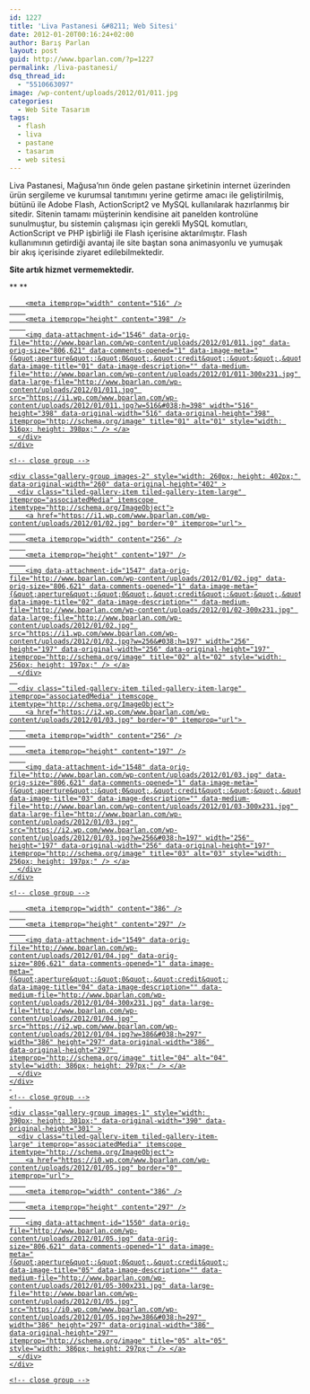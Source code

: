 ```yaml
---
id: 1227
title: 'Liva Pastanesi &#8211; Web Sitesi'
date: 2012-01-20T00:16:24+02:00
author: Barış Parlan
layout: post
guid: http://www.bparlan.com/?p=1227
permalink: /liva-pastanesi/
dsq_thread_id:
  - "5510663097"
image: /wp-content/uploads/2012/01/011.jpg
categories:
  - Web Site Tasarım
tags:
  - flash
  - liva
  - pastane
  - tasarım
  - web sitesi
---
```

<div class="ttr_start">
</div>

Liva Pastanesi, Mağusa&#8217;nın önde gelen pastane şirketinin internet üzerinden ürün sergileme ve kurumsal tanıtımını yerine getirme amacı ile geliştirilmiş, bütünü ile Adobe Flash, ActionScript2 ve MySQL kullanılarak hazırlanmış bir sitedir. Sitenin tamamı müşterinin kendisine ait panelden kontrolüne sunulmuştur, bu sistemin çalışması için gerekli MySQL komutları, ActionScript ve PHP işbirliği ile Flash içerisine aktarılmıştır. Flash kullanımının getirdiği avantaj ile site baştan sona animasyonlu ve yumuşak bir akış içerisinde ziyaret edilebilmektedir.

**Site artık hizmet vermemektedir.**

** **

<div class="tiled-gallery type-rectangular tiled-gallery-unresized" data-original-width="780" data-carousel-extra='null' itemscope itemtype="http://schema.org/ImageGallery" >
  <div class="gallery-row" style="width: 780px; height: 402px;" data-original-width="780" data-original-height="402" >
    <div class="gallery-group images-1" style="width: 520px; height: 402px;" data-original-width="520" data-original-height="402" >
      <div class="tiled-gallery-item tiled-gallery-item-large" itemprop="associatedMedia" itemscope itemtype="http://schema.org/ImageObject">
        <a href="https://i1.wp.com/www.bparlan.com/wp-content/uploads/2012/01/011.jpg" border="0" itemprop="url"> 
        
        <meta itemprop="width" content="516" />
        
        <meta itemprop="height" content="398" />
        
        <img data-attachment-id="1546" data-orig-file="http://www.bparlan.com/wp-content/uploads/2012/01/011.jpg" data-orig-size="806,621" data-comments-opened="1" data-image-meta="{&quot;aperture&quot;:&quot;0&quot;,&quot;credit&quot;:&quot;&quot;,&quot;camera&quot;:&quot;&quot;,&quot;caption&quot;:&quot;&quot;,&quot;created_timestamp&quot;:&quot;0&quot;,&quot;copyright&quot;:&quot;&quot;,&quot;focal_length&quot;:&quot;0&quot;,&quot;iso&quot;:&quot;0&quot;,&quot;shutter_speed&quot;:&quot;0&quot;,&quot;title&quot;:&quot;&quot;,&quot;orientation&quot;:&quot;0&quot;}" data-image-title="01" data-image-description="" data-medium-file="http://www.bparlan.com/wp-content/uploads/2012/01/011-300x231.jpg" data-large-file="http://www.bparlan.com/wp-content/uploads/2012/01/011.jpg" src="https://i1.wp.com/www.bparlan.com/wp-content/uploads/2012/01/011.jpg?w=516&#038;h=398" width="516" height="398" data-original-width="516" data-original-height="398" itemprop="http://schema.org/image" title="01" alt="01" style="width: 516px; height: 398px;" /> </a>
      </div>
    </div>
    
    <!-- close group -->
    
    <div class="gallery-group images-2" style="width: 260px; height: 402px;" data-original-width="260" data-original-height="402" >
      <div class="tiled-gallery-item tiled-gallery-item-large" itemprop="associatedMedia" itemscope itemtype="http://schema.org/ImageObject">
        <a href="https://i1.wp.com/www.bparlan.com/wp-content/uploads/2012/01/02.jpg" border="0" itemprop="url"> 
        
        <meta itemprop="width" content="256" />
        
        <meta itemprop="height" content="197" />
        
        <img data-attachment-id="1547" data-orig-file="http://www.bparlan.com/wp-content/uploads/2012/01/02.jpg" data-orig-size="806,621" data-comments-opened="1" data-image-meta="{&quot;aperture&quot;:&quot;0&quot;,&quot;credit&quot;:&quot;&quot;,&quot;camera&quot;:&quot;&quot;,&quot;caption&quot;:&quot;&quot;,&quot;created_timestamp&quot;:&quot;0&quot;,&quot;copyright&quot;:&quot;&quot;,&quot;focal_length&quot;:&quot;0&quot;,&quot;iso&quot;:&quot;0&quot;,&quot;shutter_speed&quot;:&quot;0&quot;,&quot;title&quot;:&quot;&quot;,&quot;orientation&quot;:&quot;0&quot;}" data-image-title="02" data-image-description="" data-medium-file="http://www.bparlan.com/wp-content/uploads/2012/01/02-300x231.jpg" data-large-file="http://www.bparlan.com/wp-content/uploads/2012/01/02.jpg" src="https://i1.wp.com/www.bparlan.com/wp-content/uploads/2012/01/02.jpg?w=256&#038;h=197" width="256" height="197" data-original-width="256" data-original-height="197" itemprop="http://schema.org/image" title="02" alt="02" style="width: 256px; height: 197px;" /> </a>
      </div>
      
      <div class="tiled-gallery-item tiled-gallery-item-large" itemprop="associatedMedia" itemscope itemtype="http://schema.org/ImageObject">
        <a href="https://i2.wp.com/www.bparlan.com/wp-content/uploads/2012/01/03.jpg" border="0" itemprop="url"> 
        
        <meta itemprop="width" content="256" />
        
        <meta itemprop="height" content="197" />
        
        <img data-attachment-id="1548" data-orig-file="http://www.bparlan.com/wp-content/uploads/2012/01/03.jpg" data-orig-size="806,621" data-comments-opened="1" data-image-meta="{&quot;aperture&quot;:&quot;0&quot;,&quot;credit&quot;:&quot;&quot;,&quot;camera&quot;:&quot;&quot;,&quot;caption&quot;:&quot;&quot;,&quot;created_timestamp&quot;:&quot;0&quot;,&quot;copyright&quot;:&quot;&quot;,&quot;focal_length&quot;:&quot;0&quot;,&quot;iso&quot;:&quot;0&quot;,&quot;shutter_speed&quot;:&quot;0&quot;,&quot;title&quot;:&quot;&quot;,&quot;orientation&quot;:&quot;0&quot;}" data-image-title="03" data-image-description="" data-medium-file="http://www.bparlan.com/wp-content/uploads/2012/01/03-300x231.jpg" data-large-file="http://www.bparlan.com/wp-content/uploads/2012/01/03.jpg" src="https://i2.wp.com/www.bparlan.com/wp-content/uploads/2012/01/03.jpg?w=256&#038;h=197" width="256" height="197" data-original-width="256" data-original-height="197" itemprop="http://schema.org/image" title="03" alt="03" style="width: 256px; height: 197px;" /> </a>
      </div>
    </div>
    
    <!-- close group -->
  </div>
  
  <!-- close row -->
  
  <div class="gallery-row" style="width: 780px; height: 301px;" data-original-width="780" data-original-height="301" >
    <div class="gallery-group images-1" style="width: 390px; height: 301px;" data-original-width="390" data-original-height="301" >
      <div class="tiled-gallery-item tiled-gallery-item-large" itemprop="associatedMedia" itemscope itemtype="http://schema.org/ImageObject">
        <a href="https://i2.wp.com/www.bparlan.com/wp-content/uploads/2012/01/04.jpg" border="0" itemprop="url"> 
        
        <meta itemprop="width" content="386" />
        
        <meta itemprop="height" content="297" />
        
        <img data-attachment-id="1549" data-orig-file="http://www.bparlan.com/wp-content/uploads/2012/01/04.jpg" data-orig-size="806,621" data-comments-opened="1" data-image-meta="{&quot;aperture&quot;:&quot;0&quot;,&quot;credit&quot;:&quot;&quot;,&quot;camera&quot;:&quot;&quot;,&quot;caption&quot;:&quot;&quot;,&quot;created_timestamp&quot;:&quot;0&quot;,&quot;copyright&quot;:&quot;&quot;,&quot;focal_length&quot;:&quot;0&quot;,&quot;iso&quot;:&quot;0&quot;,&quot;shutter_speed&quot;:&quot;0&quot;,&quot;title&quot;:&quot;&quot;,&quot;orientation&quot;:&quot;0&quot;}" data-image-title="04" data-image-description="" data-medium-file="http://www.bparlan.com/wp-content/uploads/2012/01/04-300x231.jpg" data-large-file="http://www.bparlan.com/wp-content/uploads/2012/01/04.jpg" src="https://i2.wp.com/www.bparlan.com/wp-content/uploads/2012/01/04.jpg?w=386&#038;h=297" width="386" height="297" data-original-width="386" data-original-height="297" itemprop="http://schema.org/image" title="04" alt="04" style="width: 386px; height: 297px;" /> </a>
      </div>
    </div>
    
    <!-- close group -->
    
    <div class="gallery-group images-1" style="width: 390px; height: 301px;" data-original-width="390" data-original-height="301" >
      <div class="tiled-gallery-item tiled-gallery-item-large" itemprop="associatedMedia" itemscope itemtype="http://schema.org/ImageObject">
        <a href="https://i0.wp.com/www.bparlan.com/wp-content/uploads/2012/01/05.jpg" border="0" itemprop="url"> 
        
        <meta itemprop="width" content="386" />
        
        <meta itemprop="height" content="297" />
        
        <img data-attachment-id="1550" data-orig-file="http://www.bparlan.com/wp-content/uploads/2012/01/05.jpg" data-orig-size="806,621" data-comments-opened="1" data-image-meta="{&quot;aperture&quot;:&quot;0&quot;,&quot;credit&quot;:&quot;&quot;,&quot;camera&quot;:&quot;&quot;,&quot;caption&quot;:&quot;&quot;,&quot;created_timestamp&quot;:&quot;0&quot;,&quot;copyright&quot;:&quot;&quot;,&quot;focal_length&quot;:&quot;0&quot;,&quot;iso&quot;:&quot;0&quot;,&quot;shutter_speed&quot;:&quot;0&quot;,&quot;title&quot;:&quot;&quot;,&quot;orientation&quot;:&quot;0&quot;}" data-image-title="05" data-image-description="" data-medium-file="http://www.bparlan.com/wp-content/uploads/2012/01/05-300x231.jpg" data-large-file="http://www.bparlan.com/wp-content/uploads/2012/01/05.jpg" src="https://i0.wp.com/www.bparlan.com/wp-content/uploads/2012/01/05.jpg?w=386&#038;h=297" width="386" height="297" data-original-width="386" data-original-height="297" itemprop="http://schema.org/image" title="05" alt="05" style="width: 386px; height: 297px;" /> </a>
      </div>
    </div>
    
    <!-- close group -->
  </div>
  
  <!-- close row -->
</div>

&nbsp;

&nbsp;

&nbsp;

<div class="ttr_end">
</div>